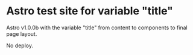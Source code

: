 # Astro test site for variable "title"

Astro v1.0.0b with the variable "title" from content to components to final page layout.

No deploy.
